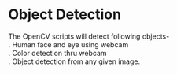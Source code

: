 # Object Detection

The OpenCV scripts will detect following objects-  
. Human face and eye using webcam  
. Color detection thru webcam  
. Object detection from any given image.